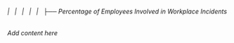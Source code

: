 ###### |   |   |   |   |   ├── Percentage of Employees Involved in Workplace Incidents

*Add content here*